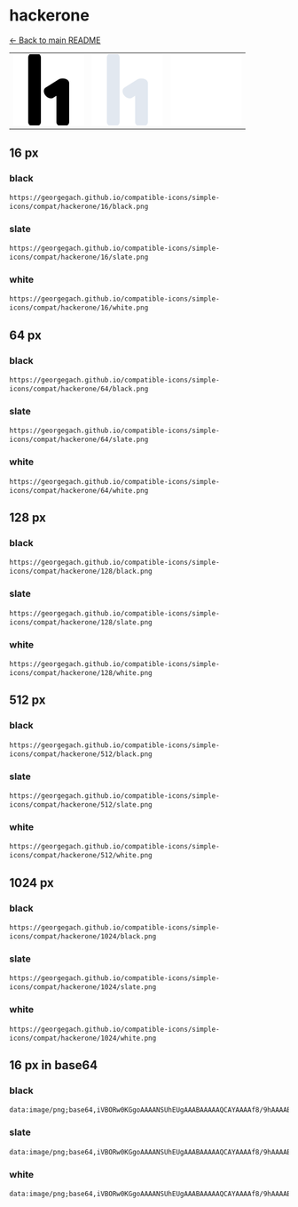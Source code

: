 # hackerone

[← Back to main README](../../README.md)

<table><tr>
  <td><img src="./128/black.png" width="128" alt="hackerone black icon" /></td>
  <td><img src="./128/slate.png" width="128" alt="hackerone slate icon" /></td>
  <td><img src="./128/white.png" width="128" alt="hackerone white icon" /></td>
</tr></table>

## 16 px

### black
```
https://georgegach.github.io/compatible-icons/simple-icons/compat/hackerone/16/black.png
```

### slate
```
https://georgegach.github.io/compatible-icons/simple-icons/compat/hackerone/16/slate.png
```

### white
```
https://georgegach.github.io/compatible-icons/simple-icons/compat/hackerone/16/white.png
```

## 64 px

### black
```
https://georgegach.github.io/compatible-icons/simple-icons/compat/hackerone/64/black.png
```

### slate
```
https://georgegach.github.io/compatible-icons/simple-icons/compat/hackerone/64/slate.png
```

### white
```
https://georgegach.github.io/compatible-icons/simple-icons/compat/hackerone/64/white.png
```

## 128 px

### black
```
https://georgegach.github.io/compatible-icons/simple-icons/compat/hackerone/128/black.png
```

### slate
```
https://georgegach.github.io/compatible-icons/simple-icons/compat/hackerone/128/slate.png
```

### white
```
https://georgegach.github.io/compatible-icons/simple-icons/compat/hackerone/128/white.png
```

## 512 px

### black
```
https://georgegach.github.io/compatible-icons/simple-icons/compat/hackerone/512/black.png
```

### slate
```
https://georgegach.github.io/compatible-icons/simple-icons/compat/hackerone/512/slate.png
```

### white
```
https://georgegach.github.io/compatible-icons/simple-icons/compat/hackerone/512/white.png
```

## 1024 px

### black
```
https://georgegach.github.io/compatible-icons/simple-icons/compat/hackerone/1024/black.png
```

### slate
```
https://georgegach.github.io/compatible-icons/simple-icons/compat/hackerone/1024/slate.png
```

### white
```
https://georgegach.github.io/compatible-icons/simple-icons/compat/hackerone/1024/white.png
```

## 16 px in base64

### black
```
data:image/png;base64,iVBORw0KGgoAAAANSUhEUgAAABAAAAAQCAYAAAAf8/9hAAAABmJLR0QA/wD/AP+gvaeTAAAAmUlEQVQ4jdXSsQpBcRzF8U+6MVyjkkUmyiNY5QE8hxdhksVk9hoewU4ZZb6UEmW5w5+43WtQ92y/8zvnW7/68aoVzjihL4cqb3MbdcRo/gIorPIAaphgila4iHKUh1iigyp6GOcFrDFCI/DiMJB1QoRBWr7h8SmUBbhjgT02uBYFwBxdzL4FyvMH/wNskeCCY+AfUj/BLiw8Afp7FYC6J5qEAAAAAElFTkSuQmCC
```

### slate
```
data:image/png;base64,iVBORw0KGgoAAAANSUhEUgAAABAAAAAQCAYAAAAf8/9hAAAABmJLR0QA/wD/AP+gvaeTAAAA40lEQVQ4jc2SMUoDURRFz/0zUXAUESLRIjGV7sFScQFWbsDNWEkaK2u34RLsLBwQVNDpTAZFGDL/WgkDOiTaxNu9x7mneDzRyFMxvjQ+MeEdh4Od7bVbZiQ0B6MBaFVyljDtzSp/E/wlixek80B57uXOyutpkoZ+HTqj4Wb2MrfgoRgfSpMLHIaOLAVXe8DxXILHYnIFHGF3ARBAyJpM6w3qoNSO++AuVoVd/8S1CpLoqcRIUg5cE/TxKwHAYGvjvN9b3w3EszZm8X/wzwSSbwwl1pti8vy1r8y9rdJQRse7ZucT3GRKsB35/T0AAAAASUVORK5CYII=
```

### white
```
data:image/png;base64,iVBORw0KGgoAAAANSUhEUgAAABAAAAAQCAYAAAAf8/9hAAAABmJLR0QA/wD/AP+gvaeTAAAAq0lEQVQ4jdXSsUrCcRTF8c8vRAcbhXCRJgMfoTV8gJ6jF8kpWpyafQ0foT3BMZpNEMQ4LQ4/pORvQ+DZ7rnnfOHCpVKSlySfST6SjDTQxcE8wCW6uPoL4GSdCSBJJ8lDksck/XrXalC+wxTXaOMG940ASWYYo1fZ3Tpz7IQWbvflLb5+Ch0D7PCMBebYnApQSnkqpQwx+S1zJn/wr4BXrLDGe+Uv9/4Kb3XhG6hVM2ij3OwjAAAAAElFTkSuQmCC
```

